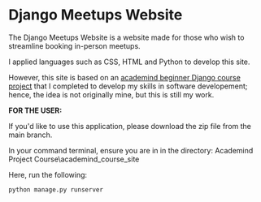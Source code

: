 # Django Meetups Website 

The Django Meetups Website is a website made for those who wish to streamline booking in-person meetups. 

I applied languages such as CSS, HTML and Python to develop this site. 

However, this site is based on an [academind beginner Django course project]([https://youtu.be/t7DrJqcUviA]) that I completed to develop my skills in software developement; hence, the idea is not originally mine, but this is still my work. 

**FOR THE USER:**

If you'd like to use this application, please download the zip file from the main branch. 

In your command terminal, ensure you are in in the directory: Academind Project Course\academind_course_site

Here, run the following: 

``python manage.py runserver``



